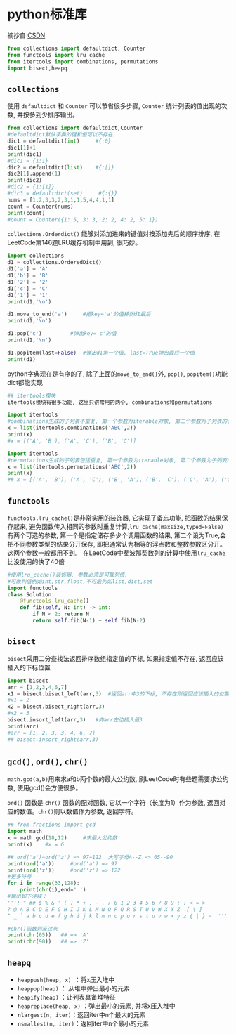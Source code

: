 # python标准库

摘抄自 [CSDN](https://blog.csdn.net/weixin_43352942/article/details/102882517)

```python
from collections import defaultdict, Counter
from functools import lru_cache
from itertools import combinations, permutations
import bisect,heapq
```

## `collections`
使用 `defaultdict` 和 `Counter` 可以节省很多步骤, `Counter` 统计列表的值出现的次数, 并按多到少排序输出。

```python
from collections import defaultdict,Counter
#defaultdict默认字典的键和值可以不存在
dic1 = defaultdict(int)     #{:0}
dic1[1]+1
print(dic1)
#dic1 = {1:1}
dic2 = defaultdict(list)    #{:[]}
dic2[1].append(1)
print(dic2)
#dic2 = {1:[1]}
#dic3 = defaultdict(set)     #{:{}}
nums = [1,2,3,3,2,3,1,1,5,4,4,1,1]
count = Counter(nums)
print(count)
#count = Counter({1: 5, 3: 3, 2: 2, 4: 2, 5: 1})
```
```collections.Orderdict()``` 能够对添加进来的键值对按添加先后的顺序排序, 在LeetCode第146题LRU缓存机制中用到, 很巧妙。

```python
import collections
d1 = collections.OrderedDict()
d1['a'] = 'A'
d1['b'] = 'B'
d1['2'] = '2'
d1['c'] = 'C'
d1['1'] = '1'
print(d1,'\n')

d1.move_to_end('a')     #把key='a'的值移到d1最后
print(d1,'\n')

d1.pop('c')         #弹出key='c'的值
print(d1,'\n')

d1.popitem(last=False)  #弹出d1第一个值, last=True弹出最后一个值
print(d1)
```
python字典现在是有序的了, 除了上面的`move_to_end()`外, `pop()`, `popitem()`功能dict都能实现

```python
## itertools模块
itertools模块有很多功能, 这里只讲常用的两个, combinations和permutations

import itertools
#combinations生成的子列表不重复, 第一个参数为iterable对象, 第二个参数为子列表的长度
x = list(itertools.combinations('ABC',2))
print(x)
#x = [('A', 'B'), ('A', 'C'), ('B', 'C')]

import itertools
#permutations生成的子列表包括重复, 第一个参数为iterable对象, 第二个参数为子列表的长度
x = list(itertools.permutations('ABC',2))
print(x)
## x = [('A', 'B'), ('A', 'C'), ('B', 'A'), ('B', 'C'), ('C', 'A'), ('C', 'B')]
```

## `functools`
`functools.lru_cache()`是非常实用的装饰器, 它实现了备忘功能, 把函数的结果保存起来, 避免函数传入相同的参数时重复计算,`lru_cache(maxsize,typed=False)`有两个可选的参数, 第一个是指定储存多少个调用函数的结果, 第二个设为True,会把不同参数类型的结果分开保存, 即把通常认为相等的浮点数和整数参数区分开。这两个参数一般都用不到。
在LeetCode中斐波那契数列的计算中使用`lru_cache`比没使用的快了40倍

```python
#使用lru_cache()装饰器, 参数必须是可散列值, 
#可散列值例如int,str,float,不可散列如list,dict,set
import functools
class Solution:
    @functools.lru_cache()      
    def fib(self, N: int) -> int:
        if N < 2: return N
        return self.fib(N-1) + self.fib(N-2)
```

## `bisect`
`bisect`采用二分查找法返回排序数组指定值的下标, 如果指定值不存在, 返回应该插入的下标位置

```python
import bisect
arr = [1,2,3,4,6,7]
x1 = bisect.bisect_left(arr,3)	#返回arr中3的下标, 不存在则返回应该插入的位置下标
#x1 = 2
x2 = bisect.bisect_right(arr,3)
#x2 = 3
bisect.insort_left(arr,3)	#向arr左边插入值3
print(arr)
#arr = [1, 2, 3, 3, 4, 6, 7]
## bisect.insort_right(arr,3)
```


## `gcd()`, `ord()`, `chr()`
`math.gcd(a,b)`用来求a和b两个数的最大公约数, 刷LeetCode时有些题需要求公约数, 使用gcd()会方便很多。

`ord()` 函数是 `chr()` 函数的配对函数, 它以一个字符（长度为1）作为参数, 返回对应的数值。`chr()`则以数值作为参数, 返回字符。

```python
## from fractions import gcd    
import math
x = math.gcd(18,12)     #求最大公约数
print(x)    #x = 6

## ord('a')~ord('z') => 97~122	大写字母A--Z => 65--90
print(ord('a'))     #ord('a') => 97
print(ord('z'))     #ord('z') => 122
#更多符号
for i in range(33,128):
    print(chr(i),end=' ')
#输出如下注释：
'''! " ## $ % & ' ( ) * + , - . / 0 1 2 3 4 5 6 7 8 9 : ; < = > 
? @ A B C D E F G H I J K L M N O P Q R S T U V W X Y Z  [ \ ] 
^ _ ` a b c d e f g h i j k l m n o p q r s t u v w x y z { | } ~  '''

#chr()函数则反过来
print(chr(65))   ## => 'A'
print(chr(90))   ## => 'Z'
```

## `heapq`

* `heappush(heap, x) `：将x压入堆中
* `heappop(heap)` ： 从堆中弹出最小的元素
* `heapify(heap)` ：让列表具备堆特征
* `heapreplace(heap, x)` ：弹出最小的元素, 并将x压入堆中
* `nlargest(n, iter)`：返回iter中n个最大的元素
* `nsmallest(n, iter)`：返回iter中n个最小的元素
